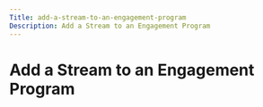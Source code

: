```yaml
---
Title: add-a-stream-to-an-engagement-program
Description: Add a Stream to an Engagement Program
---
```


# Add a Stream to an Engagement Program

